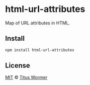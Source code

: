 <!--This file is generated by `build-packages.js`-->

# html-url-attributes

Map of URL attributes in HTML.

## Install

```sh
npm install html-url-attributes
```

## License

[MIT](https://github.com/wooorm/rehype-minify/blob/master/LICENSE) © [Titus Wormer](http://wooorm.com)
